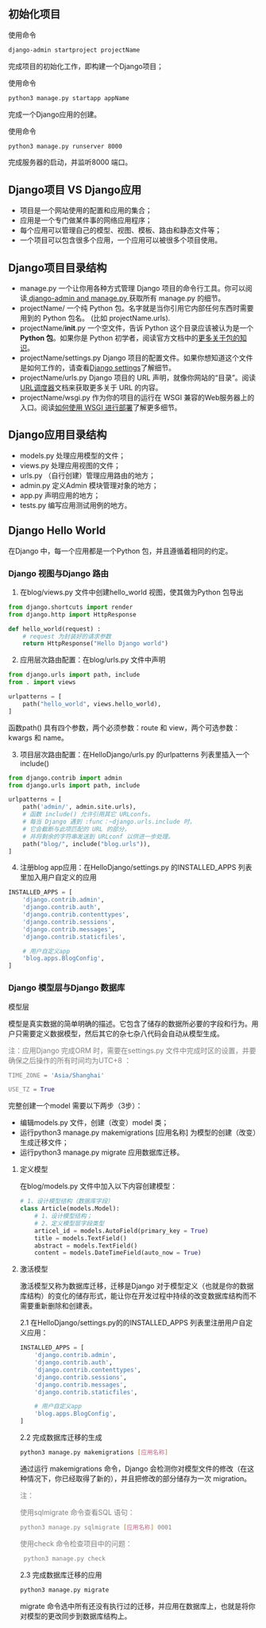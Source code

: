 ## 初始化项目
使用命令
```bash
django-admin startproject projectName
```
完成项目的初始化工作，即构建一个Django项目；

使用命令
```bash
python3 manage.py startapp appName
```
完成一个Django应用的创建。

使用命令
```bash
python3 manage.py runserver 8000
```
完成服务器的启动，并监听8000 端口。

## Django项目 VS Django应用
* 项目是一个网站使用的配置和应用的集合；
* 应用是一个专门做某件事的网络应用程序；
* 每个应用可以管理自己的模型、视图、模板、路由和静态文件等；
* 一个项目可以包含很多个应用，一个应用可以被很多个项目使用。

## Django项目目录结构
* manage.py 一个让你用各种方式管理 Django 项目的命令行工具。你可以阅读<a href="https://docs.djangoproject.com/zh-hans/2.1/ref/django-admin/"> django-admin and manage.py </a>获取所有 manage.py 的细节。
* projectName/ 一个纯 Python 包。名字就是当你引用它内部任何东西时需要用到的 Python 包名。 (比如 projectName.urls).
* projectName/__init__.py 一个空文件，告诉 Python 这个目录应该被认为是一个<b> Python 包</b>。如果你是 Python 初学者，阅读官方文档中的<a href="https://docs.python.org/3/tutorial/modules.html#tut-packages">更多关于包的知识</a>。
* projectName/settings.py Django 项目的配置文件。如果你想知道这个文件是如何工作的，请查看<a href="https://docs.djangoproject.com/zh-hans/2.1/topics/settings/">Django settings</a>了解细节。
* projectName/urls.py Django 项目的 URL 声明，就像你网站的“目录”。阅读<a href="https://docs.djangoproject.com/zh-hans/2.1/topics/http/urls/">URL调度器</a>文档来获取更多关于 URL 的内容。
* projectName/wsgi.py 作为你的项目的运行在 WSGI 兼容的Web服务器上的入口。阅读<a href="https://docs.djangoproject.com/zh-hans/2.1/howto/deployment/wsgi/">如何使用 WSGI 进行部署</a>了解更多细节。


## Django应用目录结构
* models.py 处理应用模型的文件；
* views.py 处理应用视图的文件；
* urls.py （自行创建）管理应用路由的地方；
* admin.py 定义Admin 模块管理对象的地方；
* app.py 声明应用的地方；
* tests.py 编写应用测试用例的地方。


## Django Hello World
在Django 中，每一个应用都是一个Python 包，并且遵循着相同的约定。


### Django 视图与Django 路由
1. 在blog/views.py 文件中创建hello_world 视图，使其做为Python 包导出
```python
from django.shortcuts import render
from django.http import HttpResponse

def hello_world(request) :
    # request 为封装好的请求参数
    return HttpResponse("Hello Django world")
```


2. 应用层次路由配置：在blog/urls.py 文件中声明
```python
from django.urls import path, include
from . import views

urlpatterns = [
    path("hello_world", views.hello_world),
]
```
函数path() 具有四个参数，两个必须参数：route 和 view，两个可选参数：kwargs 和 name。


3. 项目层次路由配置：在HelloDjango/urls.py 的urlpatterns 列表里插入一个include()
```python
from django.contrib import admin
from django.urls import path, include

urlpatterns = [
    path('admin/', admin.site.urls),
    # 函数 include() 允许引用其它 URLconfs。
    # 每当 Django 遇到 :func：~django.urls.include 时，
    # 它会截断与此项匹配的 URL 的部分，
    # 并将剩余的字符串发送到 URLconf 以供进一步处理。
    path("blog/", include("blog.urls")),
]
```


4. 注册blog app应用：在HelloDjango/settings.py 的INSTALLED_APPS 列表里加入用户自定义的应用
```python
INSTALLED_APPS = [
    'django.contrib.admin',
    'django.contrib.auth',
    'django.contrib.contenttypes',
    'django.contrib.sessions',
    'django.contrib.messages',
    'django.contrib.staticfiles',

    # 用户自定义app
    'blog.apps.BlogConfig',
]
```


### Django 模型层与Django 数据库
模型层

模型是真实数据的简单明确的描述。它包含了储存的数据所必要的字段和行为。用户只需要定义数据模型，然后其它的杂七杂八代码会自动从模型生成。

<font color="gray">注：应用Django 完成ORM 时，需要在settings.py 文件中完成时区的设置，并要确保之后操作的所有时间均为UTC+8 ：
```python
TIME_ZONE = 'Asia/Shanghai'

USE_TZ = True
```
</font>

完整创建一个model 需要以下两步（3步）：

* 编辑models.py 文件，创建（改变）model 类；
* 运行python3 manage.py makemigrations [应用名称] 为模型的创建（改变）生成迁移文件；
* 运行python3 manage.py migrate 应用数据库迁移。


1. 定义模型

    在blog/models.py 文件中加入以下内容创建模型：
    ```python
    # 1、设计模型结构（数据库字段）
    class Article(models.Model):
        # 1、设计模型结构；
        # 2、定义模型层字段类型
        articel_id = models.AutoField(primary_key = True)
        title = models.TextField()
        abstract = models.TextField()
        content = models.DateTimeField(auto_now = True)

    ```


2. 激活模型
 
    激活模型又称为数据库迁移，迁移是Django 对于模型定义（也就是你的数据库结构）的变化的储存形式，能让你在开发过程中持续的改变数据库结构而不需要重新删除和创建表。

    2.1 在HelloDjango/settings.py的的INSTALLED_APPS 列表里注册用户自定义应用：
    ```python
    INSTALLED_APPS = [
        'django.contrib.admin',
        'django.contrib.auth',
        'django.contrib.contenttypes',
        'django.contrib.sessions',
        'django.contrib.messages',
        'django.contrib.staticfiles',

        # 用户自定义app
        'blog.apps.BlogConfig',
    ]
    ```

    2.2 完成数据库迁移的生成
    ```bash
    python3 manage.py makemigrations [应用名称]
    ```
    通过运行 makemigrations 命令，Django 会检测你对模型文件的修改（在这种情况下，你已经取得了新的），并且把修改的部分储存为一次  migration。

    <font color="gray">注：
    
    使用sqlmigrate 命令查看SQL 语句：
    ```bash
    python3 manage.py sqlmigrate [应用名称] 0001
    ```
    使用check 命令检查项目中的问题：
    ```bash
     python3 manage.py check 
    ```
    </font>

    2.3 完成数据库迁移的应用
    ```bash
    python3 manage.py migrate
    ```
    migrate 命令选中所有还没有执行过的迁移，并应用在数据库上，也就是将你对模型的更改同步到数据库结构上。





